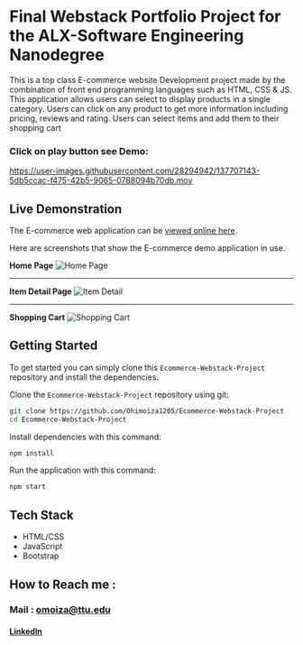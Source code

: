 # Final Webstack Portfolio Project for the ALX-Software Engineering Nanodegree

This is a top class E-commerce website Development project made by the combination of front end programming languages such as HTML, CSS &amp; JS. This application allows users can select to display products in a single category. Users can click on any product to get more information including pricing, reviews and rating. Users can select items and add them to their shopping cart

### Click on play button see Demo:

https://user-images.githubusercontent.com/28294942/137707143-5db5ccac-f475-42b5-9065-0788094b70db.mov

 ## Live Demonstration

The E-commerce web application can be [viewed online here](http://127.0.0.1:5500/Ecommerce-Website-main/index.html).

Here are screenshots that show the E-commerce demo application in use.

**Home Page**
![Home Page](/screenshots/homePage.png?raw=true "Optional Title")

---

**Item Detail Page**
![Item Detail](/screenshots/itemDetail.png?raw=true "Optional Title")

---

**Shopping Cart**
![Shopping Cart](/screenshots/shoppingCart.png?raw=true "Shopping Cart")

## Getting Started
To get started  you can simply clone this `Ecommerce-Webstack-Project` repository and install the dependencies.

Clone the `Ecommerce-Webstack-Project` repository using git:

```bash
git clone https://github.com/Ohimoiza1205/Ecommerce-Webstack-Project
cd Ecommerce-Webstack-Project
```

Install dependencies with this command:
```bash
npm install
```

Run the application with this command:
```bash
npm start
```

## Tech Stack
* HTML/CSS
* JavaScript
* Bootstrap

## How to Reach me :
### Mail : omoiza@ttu.edu

#### [LinkedIn](https://www.linkedin.com/in/ohinoyi-moiza)

